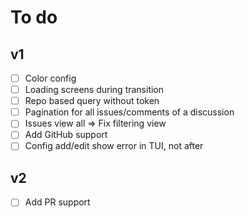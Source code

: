 # To do
## v1
- [ ] Color config
- [ ] Loading screens during transition
- [ ] Repo based query without token
- [ ] Pagination for all issues/comments of a discussion
- [ ] Issues view all => Fix filtering view
- [ ] Add GitHub support
- [ ] Config add/edit show error in TUI, not after

## v2
- [ ] Add PR support